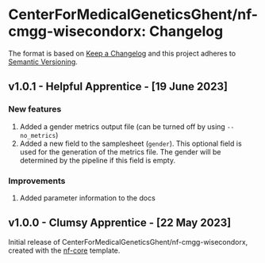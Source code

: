 # CenterForMedicalGeneticsGhent/nf-cmgg-wisecondorx: Changelog

The format is based on [Keep a Changelog](https://keepachangelog.com/en/1.0.0/)
and this project adheres to [Semantic Versioning](https://semver.org/spec/v2.0.0.html).

## v1.0.1 - Helpful Apprentice - [19 June 2023]

### New features

1. Added a gender metrics output file (can be turned off by using `--no_metrics`)
2. Added a new field to the samplesheet (`gender`). This optional field is used for the generation of the metrics file. The gender will be determined by the pipeline if this field is empty.

### Improvements

1. Added parameter information to the docs

## v1.0.0 - Clumsy Apprentice - [22 May 2023]

Initial release of CenterForMedicalGeneticsGhent/nf-cmgg-wisecondorx, created with the [nf-core](https://nf-co.re/) template.
